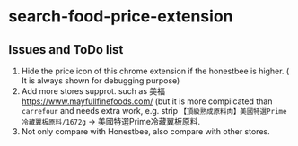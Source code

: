 # search-food-price-extension 

## Issues and ToDo list
1. Hide the price icon of this chrome extension if the honestbee is higher. ( It is always shown for debugging purpose)
2. Add more stores supprot. such as 美福 https://www.mayfullfinefoods.com/ (but it is more compilcated than `carrefour` and needs extra work, e.g. strip `【頂級熟成原料肉】美國特選Prime冷藏翼板原料/1672g` -> 美國特選Prime冷藏翼板原料. 
3. Not only compare with Honestbee, also compare with other stores. 

